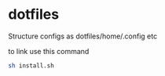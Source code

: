 # dotfiles

Structure configs as dotfiles/home/.config etc

to link use this command

```sh
sh install.sh
```

